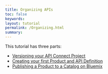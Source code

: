 ```yaml
---
title: Organizing APIs
toc: false
keywords:
layout: tutorial
permalink: /Organizing.html
summary:
---
```


This tutorial has three parts:

- [Versioning your API Connect Project](Versioning.html)
- [Creating your first Product and API Definition](First-product.html)
- [Publishing a Product to a Catalog on Bluemix](Publish-product.html)
